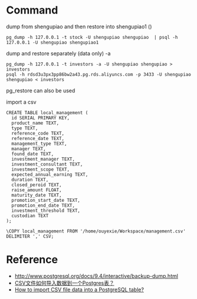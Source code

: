 # Command

dump from shengupiao and then restore into shengupiao1 ()

```
pg_dump -h 127.0.0.1 -t stock -U shengupiao shengupiao  | psql -h 127.0.0.1 -U shengupiao shengupiao1
```

dump and restore separately (data only) -a

```
pg_dump -h 127.0.0.1 -t investors -a -U shengupiao shengupiao > investors
psql -h rdsd3u3px3pp86bw2a43.pg.rds.aliyuncs.com -p 3433 -U shengupiao shengupiao < investors
```

pg_restore can also be used

import a csv

```
CREATE TABLE local_management (
  id SERIAL PRIMARY KEY,
  product_name TEXT,
  type TEXT,
  reference_code TEXT,
  reference_date TEXT,
  management_type TEXT,
  manager TEXT,
  found_date TEXT,
  investment_manager TEXT,
  investment_consultant TEXT,
  investment_scope TEXT,
  expected_annual_earning TEXT,
  duration TEXT,
  closed_peroid TEXT,
  raise_amount FLOAT,	
  maturity_date TEXT,
  promotion_start_date TEXT,
  promotion_end_date TEXT,	
  investment_threshold TEXT,
  custodian TEXT
);

\COPY local_management FROM '/home/ouyexie/Workspace/management.csv' DELIMITER ',' CSV;
```

# Reference

 - http://www.postgresql.org/docs/9.4/interactive/backup-dump.html
 - [CSV文件如何导入数据到一个Postgres表？](http://qa.helplib.com/121172)
 - [How to import CSV file data into a PostgreSQL table?](http://stackoverflow.com/questions/2987433/how-to-import-csv-file-data-into-a-postgresql-table)